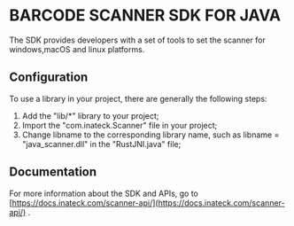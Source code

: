 # BARCODE SCANNER SDK FOR JAVA
The SDK provides developers with a set of tools to set the scanner for windows,macOS and linux platforms.

## Configuration
To use a library in your project, there are generally the following steps:
1. Add the "lib/*" library to your project;
2. Import the "com.inateck.Scanner" file in your project;
3. Change libname to the corresponding library name, such as libname = "java_scanner.dll" in the "RustJNI.java" file;


## Documentation
For more information about the SDK and APIs, go to [https://docs.inateck.com/scanner-api/](https://docs.inateck.com/scanner-api/) .
